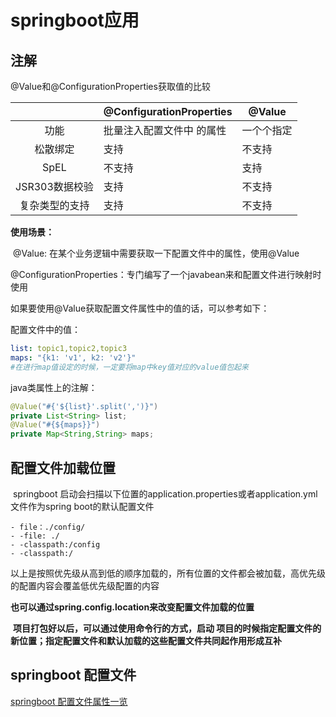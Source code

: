 # springboot应用  

## 注解

@Value和@ConfigurationProperties获取值的比较

|                | @ConfigurationProperties  | @Value     |
| :------------: | ------------------------- | ---------- |
|      功能      | 批量注入配置文件中 的属性 | 一个个指定 |
|    松散绑定    | 支持                      | 不支持     |
|      SpEL      | 不支持                    | 支持       |
| JSR303数据校验 | 支持                      | 不支持     |
| 复杂类型的支持 | 支持                      | 不支持     |

**使用场景：**

​	@Value: 在某个业务逻辑中需要获取一下配置文件中的属性，使用@Value

​	@ConfigurationProperties：专门编写了一个javabean来和配置文件进行映射时使用

如果要使用@Value获取配置文件属性中的值的话，可以参考如下：

配置文件中的值：

```yaml
list: topic1,topic2,topic3
maps: "{k1: 'v1', k2: 'v2'}"
#在进行map值设定的时候，一定要将map中key值对应的value值包起来
```

java类属性上的注解：

```java
@Value("#{'${list}'.split(',')}")
private List<String> list;
@Value("#{${maps}}")
private Map<String,String> maps;
```

## 配置文件加载位置

​	springboot 启动会扫描以下位置的application.properties或者application.yml文件作为spring boot的默认配置文件

	- file：./config/
	- -file: ./
	- -classpath:/config
	- -classpath:/

​     以上是按照优先级从高到低的顺序加载的，所有位置的文件都会被加载，高优先级的配置内容会覆盖低优先级配置的内容

​	**也可以通过spring.config.location来改变配置文件加载的位置** 

​	**项目打包好以后，可以通过使用命令行的方式，启动 项目的时候指定配置文件的新位置；指定配置文件和默认加载的这些配置文件共同起作用形成互补**

## springboot 配置文件

[springboot 配置文件属性一览](https://docs.spring.io/spring-boot/docs/1.5.9.RELEASE/reference/htmlsingle/#common-application-properties)









